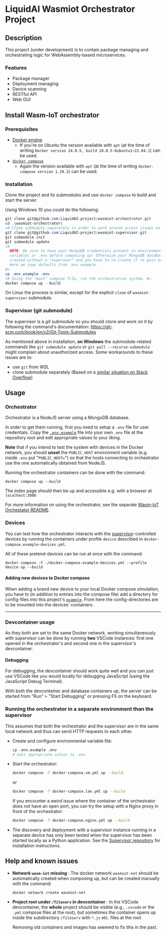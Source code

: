 # LiquidAI Wasmiot Orchestrator Project

## Description
This project (under development) is to contain package managing and
orchestrating logic for WebAssembly-based microservices.

### Features
- Package manager
- Deployment managing
- Device scanning
- RESTful API
- Web GUI

## Install Wasm-IoT orchestrator

### Prerequisites
- [Docker engine](https://docs.docker.com/engine/install/)
  - If you're on Ubuntu the version available with `apt` (at the time of writing `Docker version 24.0.5, build 24.0.5-0ubuntu1~22.04.1`)
    can be used.
- [`docker compose`](https://docs.docker.com/compose/)
  - Again the version available with `apt` (at the time of writing `docker-compose version 1.29.2`) can be used. 

### Installation
Clone the project and its submodules and use `docker compose` to build and start the server.

Using Windows 10 you could do the following:
```powershell
git clone git@github.com:LiquidAI-project/wasmiot-orchestrator.git
cd .\wasmiot-orchestrator\
<# Clone submodule separately in order to work around access issues on Windows. #>
git clone git@github.com:LiquidAI-project/wasmiot-supervisor.git
git submodule init
git submodule update
<#
  NOTE: Be sure to have your MongoDB credentials present in environment
  variables or .env before composing up! Otherwise your MongoDB database is
  created without a "superuser" and you have to re-create it to gain access.
  Here we copy defaults from .env.example.
#>
cp .env.example .env
<# Using the "main" compose file, run the orchestration system. #>
docker compose up --build
```

On Linux the process is similar, except for the explicit `clone` of `wasmiot-supervisor` submodule.

### Supervisor (git submodule)
The supervisor is a _git submodule_ so you should clone and work on it
by following the command's documentation:
https://git-scm.com/book/en/v2/Git-Tools-Submodules

As mentioned above in installation, __on Windows__ the submodule-related commands like `git submodule update` or
`git pull --recurse-submodule` might complain about unauthorized access. Some
workarounds to these issues are to:
- use `git` from WSL
- clone submodule separately (Based on a [similar situation on Stack
  Overflow](https://stackoverflow.com/questions/60850933/git-submodule-update-permission-denied))

## Usage

### Orchestrator
Orchestrator is a NodeJS server using a MongoDB database.

In order to get them running, first you need to setup a `.env` file for user
credentials. Copy the [`.env.example`](./.env.example) file into your own `.env`
file at the repository root and edit appropriate values to your liking.

__Note__ that if you intend to test the system with devices in the Docker
network, you should __unset__ the `PUBLIC_HOST` environment variable (e.g.
inside `.env` put "`PUBLIC_HOST=`") so that the hosts connecting to orchestrator
use the one automatically obtained from NodeJS.

Running the orchestrator containers can be done with the command:
```
docker compose up --build
```

The index page should then be up and accessible e.g. with a browser at `localhost:3000`

For more information on using the orchestrator, see the separate [Wasm-IoT Orchestator README](./fileserv/README.md).

### Devices
You can test how the orchestrator interacts with the
[supervisor](/wasmiot-supervisor)-controlled devices by running the
containers under profile `device` described in `docker-compose.example-devices.yml`.

All of these pretend-devices can be run at once with the command:
```
docker compose -f ./docker-compose.example-devices.yml --profile device up --build
```

#### Adding new devices to Docker compose
When adding a brand new device to your local Docker compose simulation, you have
to (in addition to entries into the compose file) add a directory for
config-files into this project's [`example`](/example). From here the
config-directories are to be mounted into the devices' containers.

---

### Devcontainer usage

As they both are set to the same Docker network, working simultaneously with
supervisor can be done by running __two__ VSCode instances: first one opened in
the orchestrator's and second one in the supervisor's devcontainer.

#### Debugging
For debugging, the devcontainer should work quite well and you can just use
VSCode like you would locally for debugging JavaScript (using the JavaScript Debug Terminal).

With both the devcontainer and database containers up, the server can be started
from "Run" > "Start Debugging" or pressing F5 on the keyboard.

### Running the orchestrator in a separate environment than the supervisor

This assumes that both the orchestrator and the supervisor are in the same local network and thus can send HTTP requests to each other.

- Create and configure environmental variable file:

    ```bash
    cp .env.example .env
    # edit appropriate values to .env
    ```

- Start the orchestrator:

    ```bash
    docker compose -f docker-compose.vm.yml up --build
    ```
  or
    ```bash
    docker compose -f docker-compose.lan.yml up --build
    ```

  If you encounter a weird issue where the container of the orchestrator does not have an open port, you can try the setup with a Nginx proxy in front of the orchestrator:

    ```bash
    docker compose -f docker-compose.nginx.yml up --build
    ```

- The discovery and deployment with a supervisor instance running in a separate device has only been tested when the supervisor has been started locally as a Python application. See the [Supervisor repository](https://github.com/LiquidAI-project/wasmiot-supervisor) for installation instructions.

## Help and known issues
- __Network `wasm-iot` missing__ :
    The docker network `wasmiot-net` should be automatically created when composing up, but can be created manually with the command:
    ```
    docker network create wasmiot-net
    ```
- __Project root under `/fileserv` in devcontainer__ :
    In the VSCode devcontainer, the __whole__ project should be visible (e.g., `.vscode` or the `.yml` compose files at the root),
    but sometimes the container opens up inside the subdirectory `/fileserv` with `*.js` etc. files at the root.

    Removing old containers and images has seemed to fix this in the past.
